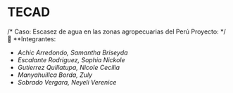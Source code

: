 # **TECAD**
/*
Caso: Escasez de agua en las zonas agropecuarias del Perú
Proyecto:
*/
:notebook_with_decorative_cover: **Integrantes:
* *Achic Arredondo, Samantha Briseyda*
* *Escalante Rodriguez, Sophia Nickole*
* *Gutierrez Quillatupa, Nicole Cecilia*
* *Manyahuillca Borda, Zuly*
* *Sobrado Vergara, Neyeli Verenice*
